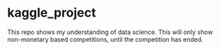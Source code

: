 # kaggle_project
This repo shows my understanding of data science. This will only show non-monetary based competitions, until the competition has ended.
